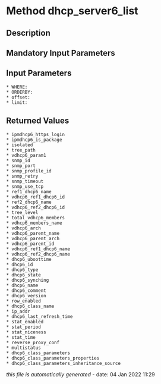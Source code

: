 # Method dhcp_server6_list

## Description
	

## Mandatory Input Parameters

## Input Parameters
	* WHERE:
	* ORDERBY:
	* offset:
	* limit:

## Returned Values
	* ipmdhcp6_https_login
	* ipmdhcp6_is_package
	* isolated
	* tree_path
	* vdhcp6_param1
	* snmp_id
	* snmp_port
	* snmp_profile_id
	* snmp_retry
	* snmp_timeout
	* snmp_use_tcp
	* ref1_dhcp6_name
	* vdhcp6_ref1_dhcp6_id
	* ref2_dhcp6_name
	* vdhcp6_ref2_dhcp6_id
	* tree_level
	* total_vdhcp6_members
	* vdhcp6_members_name
	* vdhcp6_arch
	* vdhcp6_parent_name
	* vdhcp6_parent_arch
	* vdhcp6_parent_id
	* vdhcp6_ref1_dhcp6_name
	* vdhcp6_ref2_dhcp6_name
	* dhcp6_uboottime
	* dhcp6_id
	* dhcp6_type
	* dhcp6_state
	* dhcp6_synching
	* dhcp6_name
	* dhcp6_comment
	* dhcp6_version
	* row_enabled
	* dhcp6_class_name
	* ip_addr
	* dhcp6_last_refresh_time
	* stat_enabled
	* stat_period
	* stat_niceness
	* stat_time
	* reverse_proxy_conf
	* multistatus
	* dhcp6_class_parameters
	* dhcp6_class_parameters_properties
	* dhcp6_class_parameters_inheritance_source


*this file is automatically generated* - date: 04 Jan 2022 11:29